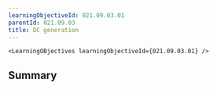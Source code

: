 ```yaml
---
learningObjectiveId: 021.09.03.01
parentId: 021.09.03
title: DC generation
---
```


```tsx eval
<LearningOBjectives learningObjectiveId={021.09.03.01} />
```

## Summary
